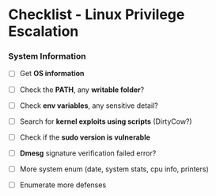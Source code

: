 # Checklist - Linux Privilege Escalation



### ​System Information​ <a id="system-information"></a>

* [ ] Get **OS information**
* [ ] Check the **PATH**, any **writable folder**?
* [ ] Check **env variables**, any sensitive detail?
* [ ] Search for **kernel exploits using scripts** \(DirtyCow?\)
* [ ] Check if the **sudo version is vulnerable**
* [ ] **Dmesg** signature verification failed error?
* [ ] More system enum \(date, system stats, cpu info, printers\)
* [ ] Enumerate more defenses

